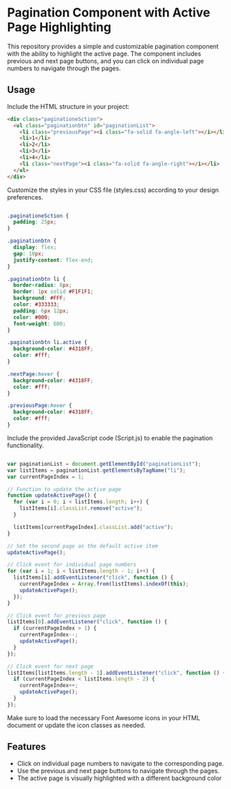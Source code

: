 # Pagination Component with Active Page Highlighting

This repository provides a simple and customizable pagination component with the ability to highlight the active page. The component includes previous and next page buttons, and you can click on individual page numbers to navigate through the pages.

## Usage

Include the HTML structure in your project:

```html
<div class="paginationeSction">
  <ul class="paginationbtn" id="paginationList">
    <li class="previousPage"><i class="fa-solid fa-angle-left"></i></li>
    <li>1</li>
    <li>2</li>
    <li>3</li>
    <li>4</li>
    <li class="nextPage"><i class="fa-solid fa-angle-right"></i></li>
  </ul>
</div>

```


Customize the styles in your CSS file (styles.css) according to your design preferences.

```css

.paginationeSction {
  padding: 25px;
}

.paginationbtn {
  display: flex;
  gap: 10px;
  justify-content: flex-end;
}

.paginationbtn li {
  border-radius: 8px;
  border: 1px solid #F1F1F1;
  background: #FFF;
  color: #333333;
  padding: 6px 12px;
  color: #000;
  font-weight: 600;
}

.paginationbtn li.active {
  background-color: #4318FF;
  color: #fff;
}

.nextPage:hover {
  background-color: #4318FF;
  color: #fff;
}

.previousPage:hover {
  background-color: #4318FF;
  color: #fff;
}

```

Include the provided JavaScript code (Script.js) to enable the pagination functionality.

```javascript

var paginationList = document.getElementById("paginationList");
var listItems = paginationList.getElementsByTagName("li");
var currentPageIndex = 1; 

// Function to update the active page
function updateActivePage() {
  for (var i = 0; i < listItems.length; i++) {
    listItems[i].classList.remove("active");
  }

  listItems[currentPageIndex].classList.add("active");
}

// Set the second page as the default active item
updateActivePage();

// Click event for individual page numbers
for (var i = 1; i < listItems.length - 1; i++) {
  listItems[i].addEventListener("click", function () {
    currentPageIndex = Array.from(listItems).indexOf(this);
    updateActivePage();
  });
}

// Click event for previous page
listItems[0].addEventListener("click", function () {
  if (currentPageIndex > 1) {
    currentPageIndex--;
    updateActivePage();
  }
});

// Click event for next page
listItems[listItems.length - 1].addEventListener("click", function () {
  if (currentPageIndex < listItems.length - 2) {
    currentPageIndex++;
    updateActivePage();
  }
});

```

Make sure to load the necessary Font Awesome icons in your HTML document or update the icon classes as needed.

## Features
- Click on individual page numbers to navigate to the corresponding page.
- Use the previous and next page buttons to navigate through the pages.
- The active page is visually highlighted with a different background color

